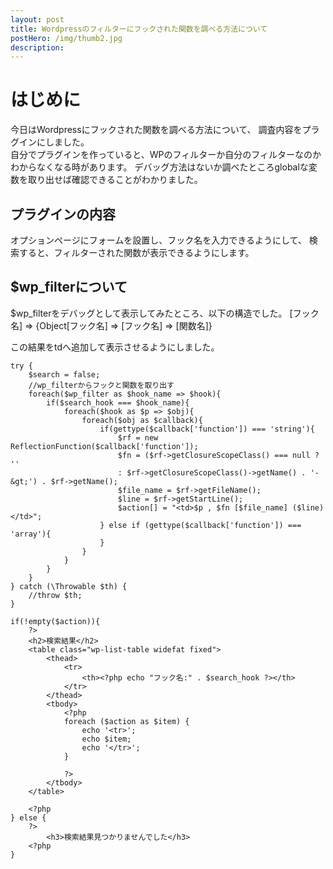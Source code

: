 ```yaml
---
layout: post
title: Wordpressのフィルターにフックされた関数を調べる方法について
postHero: /img/thumb2.jpg
description: 
---
```


# はじめに
今日はWordpressにフックされた関数を調べる方法について、
調査内容をプラグインにしました。  
自分でプラグインを作っていると、WPのフィルターか自分のフィルターなのかわからなくなる時があります。
デバッグ方法はないか調べたところglobalな変数を取り出せば確認できることがわかりました。

## プラグインの内容
オプションページにフォームを設置し、フック名を入力できるようにして、
検索すると、フィルターされた関数が表示できるようにします。

## $wp_filterについて
$wp_filterをデバッグとして表示してみたところ、以下の構造でした。
[フック名] => {Object[フック名] => [フック名] => [関数名]}  

この結果をtdへ追加して表示させるようにしました。  


```
try {
    $search = false;
    //wp_filterからフックと関数を取り出す
    foreach($wp_filter as $hook_name => $hook){
        if($search_hook === $hook_name){
            foreach($hook as $p => $obj){
                foreach($obj as $callback){
                    if(gettype($callback['function']) === 'string'){
                        $rf = new ReflectionFunction($callback['function']);
                        $fn = ($rf->getClosureScopeClass() === null ?  ''
                        : $rf->getClosureScopeClass()->getName() . '-&gt;') . $rf->getName();
                        $file_name = $rf->getFileName();
                        $line = $rf->getStartLine();
                        $action[] = "<td>$p , $fn [$file_name] ($line)</td>";
                    } else if (gettype($callback['function']) === 'array'){
                    }
                }
            }
        }
    }
} catch (\Throwable $th) {
    //throw $th;
}

if(!empty($action)){
    ?> 
    <h2>検索結果</h2>
    <table class="wp-list-table widefat fixed">
        <thead>
            <tr>
                <th><?php echo "フック名:" . $search_hook ?></th>
            </tr>
        </thead>
        <tbody>
            <?php
            foreach ($action as $item) {
                echo '<tr>';
                echo $item;
                echo '</tr>';
            }

            ?>
        </tbody>
    </table>
    
    <?php
} else {
    ?> 
        <h3>検索結果見つかりませんでした</h3>
    <?php
}
```